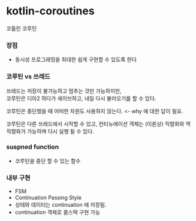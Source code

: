 # kotlin-coroutines
코틀린 코루틴

### 장점

- 동시성 프로그래밍을 최대한 쉽게 구현할 수 있도록 한다

### 코루틴 vs 쓰레드

쓰레드는 저장이 불가능하고 멈추는 것만 가능하지만,   
코루틴은 디아2 하다가 세이브하고, 내일 다시 불러오기를 할 수 있다.

코루틴은 중단했을 때 어떠한 자원도 사용하지 않는다.  <- why 에 대한 답이 필요.

코루틴은 다른 쓰레드에서 시작할 수 있고, 
컨티뉴에이션 객체는 (이론상) 직렬화와 역직렬화가 가능하며 다시 실행 될 수 있다.

### suspned function
- 코루틴을 중단 할 수 있는 함수

### 내부 구현
- FSM
- Continuation Passing Style
- 상태와 데이터는 continuation 에 저장됨.
- continuation 객체로 콜스택 구현 가능
